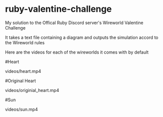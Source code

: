 # ruby-valentine-challenge

My solution to the Offical Ruby Discord server's Wireworld Valentine Challenge

It takes a text file containing a diagram and outputs the simulation accord to the Wireworld rules

Here are the videos for each of the wireworlds it comes with by default

#Heart

videos/heart.mp4

#Original Heart

videos/originial_heart.mp4

#Sun

videos/sun.mp4